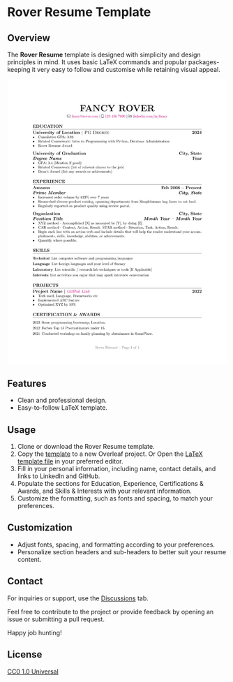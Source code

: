 # Rover Resume Template
## Overview

The **Rover Resume** template is designed with simplicity and design principles in mind. It uses basic LaTeX commands and popular packages- keeping it very easy to follow and customise while retaining visual appeal. 

![Sample Resume Output](/images/fancy-rover.jpg)

## Features
- Clean and professional design.
- Easy-to-follow LaTeX template.


## Usage

1. Clone or download the Rover Resume template.
2. Copy the [template](https://github.com/subidit/rover-resume/blob/main/rover-template.tex) to a new Overleaf project. Or Open the [LaTeX template file](https://github.com/subidit/rover-resume/blob/main/rover-template.tex) in your preferred editor.
3. Fill in your personal information, including name, contact details, and links to LinkedIn and GitHub.
4. Populate the sections for Education, Experience, Certifications & Awards, and Skills & Interests with your relevant information.
5. Customize the formatting, such as fonts and spacing, to match your preferences.

## Customization

- Adjust fonts, spacing, and formatting according to your preferences.
- Personalize section headers and sub-headers to better suit your resume content.

## Contact

For inquiries or support, use the [Discussions](https://github.com/subidit/rover-resume/discussions) tab.

Feel free to contribute to the project or provide feedback by opening an issue or submitting a pull request.

Happy job hunting!

## License
[CC0 1.0 Universal](https://github.com/subidit/rover-resume/blob/main/LICENSE)
<!-- 
Simple résumé template which uses basic LaTeX with explainer comments. 

[![Sample Resume Output](rover-template.png)](https://github.com/subidit/rover-resume/blob/main/rover-template.tex)


**Options for the `enumitem` Package:**

| Option         | Description                                      |
|----------------|--------------------------------------------------|
| `label`        | Customizes the label for the list items          |
| `leftmargin`   | Sets the left margin of the list                 |
| `itemsep`      | Adjusts the vertical spacing between items       |
| `parsep`       | Sets the space between paragraphs within items   |
| `topsep`       | Defines the space before and after the list      |
| `partopsep`    | Space before and after the list when it starts a new paragraph |
| `itemindent`   | Indentation of the item text                      |
| `listparindent` | Paragraph indentation within items (for descriptions) |
| `left`         | Adjusts the left margin (can be negative)        |
| `labelindent`  | Indentation of the label                          |
| `resume`       | Resumes numbering from the previous list         |
| `align`        | Adjusts the alignment of labels                   |
| `widest`       | Sets the widest label as the reference for indentation |
| `start`        | Specifies the start value for numbering          |
| `style`        | Defines the style of labels (e.g., 1, (a), i, etc.) |
| `ref`          | Provides reference to another list               |
| `before`       | Inserts content before the list                  |
| `after`        | Inserts content after the list                   |
| `*`            | Compact list style, no extra vertical spacing     |
| `!`            | Inline list style, no vertical spacing between items |

**Options for the `hyperref` Package:**

| Option           | Description                                  |
|------------------|----------------------------------------------|
| `colorlinks`     | Color links (true or false)                  |
| `linkcolor`      | Color for internal links                     |
| `citecolor`      | Color for citation links                     |
| `urlcolor`       | Color for URL links                          |
| `linkbordercolor` | Color of link borders                     |
| `pdfborder`      | Style of the link border                     |
| `linktoc`        | Table of contents link behavior              |
| `breaklinks`     | Allow links to break over multiple lines     |
| `hidelinks`      | Hide links (true or false)                   |
| `hypertexnames`  | Use guessable names for links                |
| `bookmarks`      | Add PDF bookmarks (true or false)            |
| `bookmarksopen`  | Open bookmarks on startup (true or false)    |
| `bookmarksnumbered` | Number the bookmarks (true or false)     |
| `pdfstartview`   | Initial view of PDF document                 |
| `pdfpagemode`    | Page view on opening the PDF                 |

**Options for the `titlesec` Package:**

| Option       | Description                                  |
|--------------|----------------------------------------------|
| `titleformat` | Customizes the format of section titles    |
| `titlelabel`  | Customizes the label of the section        |
| `titlespacing` | Adjusts the spacing around section titles  |
| `titleline`   | Draws a line under section titles            |
| `pagestyles`  | Customizes page headers and footers        |
| `newparttoc`  | Adds a table of contents for parts         |
| `appendix`    | Configuration for appendices                |
| `extramarks`  | Marks for page headers/footers             |
| `toctitles`   | Formatting of titles in the table of contents |

The `*` option in `enumitem` provides a compact list style, and the `!` option provides an inline list style, both without extra vertical spacing between items. These options are particularly useful for creating more compact lists.

The `hyperref` and `titlesec` packages have many options for customizing hyperlinks, PDF properties, section titles, and page headers and footers in documents. These tables provide a subset of the available options for reference.
